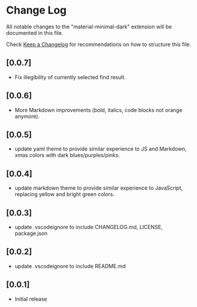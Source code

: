 # Change Log

All notable changes to the "material-minimal-dark" extension will be documented in this file.

Check [Keep a Changelog](http://keepachangelog.com/) for recommendations on how to structure this file.

## [0.0.7]

- Fix illegibility of currently selected find result.

## [0.0.6]

- More Markdown improvements (bold, italics, code blocks not orange anymore).

## [0.0.5]

- update yaml theme to provide similar experience to JS and Markdown, xmas colors with dark blues/purples/pinks.

## [0.0.4]

- update markdown theme to provide similar experience to JavaScript, replacing yellow and bright green colors.

## [0.0.3]

- update .vscodeignore to include CHANGELOG.md, LICENSE, package.json

## [0.0.2]

- update .vscodeignore to include README.md

## [0.0.1]

- Initial release
